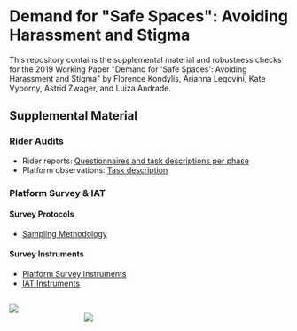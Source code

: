 # Demand for "Safe Spaces": Avoiding Harassment and Stigma

This repository contains the supplemental material and robustness checks for the 2019 Working Paper "Demand for 'Safe Spaces': Avoiding Harassment and Stigma" by Florence Kondylis, Arianna Legovini, Kate Vyborny, Astrid Zwager, and Luiza Andrade.

## Supplemental Material

### Rider Audits

- Rider reports: [Questionnaires and task descriptions per phase]()
- Platform observations: [Task description]()

### Platform Survey & IAT

#### Survey Protocols
- [Sampling Methodology]()

#### Survey Instruments
- [Platform Survey Instruments]()
- [IAT Instruments]()

## 
<div class = "row">
  <div class = "column" style = "width:30%">
    <img src="https://github.com/worldbank/rio-safe-space/blob/master/img/wb.png" align = "left">
  </div>
  <div class = "column" style = "width:30%">
    <img src="https://github.com/worldbank/rio-safe-space/blob/master/img/i2i.png" align = "right">
  </div>
</div>
 
